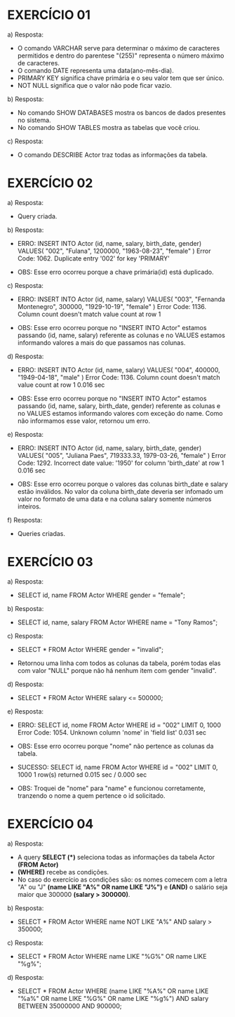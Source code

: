 # EXERCÍCIO 01

a) Resposta: 
- O comando VARCHAR serve para determinar o máximo de caracteres permitidos e dentro do parentese "(255)" representa o número máximo de caracteres.
- O comando DATE representa uma data(ano-mês-dia).
- PRIMARY KEY significa chave primária e o seu valor tem que ser único.
- NOT NULL significa que o valor não pode ficar vazio.


b) Resposta: 
- No comando SHOW DATABASES mostra os bancos de dados presentes no sistema.
- No comando SHOW TABLES mostra as tabelas que você criou.


c) Resposta: 
- O comando DESCRIBE Actor traz todas as informações da tabela.


# EXERCÍCIO 02

a) Resposta: 
 - Query criada.


b) Resposta: 
 - ERRO: INSERT INTO Actor (id, name, salary, birth_date, gender) VALUES(   "002",   "Fulana",   1200000,   "1963-08-23",   "female"   )	Error Code: 1062. Duplicate entry '002' for key 'PRIMARY'
 * OBS: Esse erro ocorreu porque a chave primária(id) está duplicado.


c) Resposta: 
 - ERRO: INSERT INTO Actor (id, name, salary) VALUES(   "003",   "Fernanda Montenegro",   300000,   "1929-10-19",   "female"   )	Error Code: 1136. Column count doesn't match value count at row 1

 * OBS: Esse erro ocorreu porque no "INSERT INTO Actor" estamos passando (id, name, salary) referente as colunas e no VALUES estamos informando valores a mais do que passamos nas colunas. 


d) Resposta: 
   - ERRO: INSERT INTO Actor (id, name, salary) VALUES(   "004",   400000,   "1949-04-18",   "male"   )	Error Code: 1136. Column count doesn't match value count at row 1	0.016 sec

   * OBS: Esse erro ocorreu porque no "INSERT INTO Actor" estamos passando (id, name, salary, birth_date, gender) referente as colunas e no VALUES estamos informando valores com exceção do name. Como não informamos esse valor, retornou um erro.


e) Resposta: 
 - ERRO: INSERT INTO Actor (id, name, salary, birth_date, gender) VALUES(   "005",   "Juliana Paes",   719333.33,   1979-03-26,   "female"   )	Error Code: 1292. Incorrect date value: '1950' for column 'birth_date' at row 1	0.016 sec

 * OBS: Esse erro ocorreu porque o valores das colunas birth_date e salary estão inválidos. No valor da coluna birth_date deveria ser infomado um valor no formato de uma data e na coluna salary somente números inteiros. 


f) Resposta: 
 - Queries criadas.



 # EXERCÍCIO 03


a) Resposta:
  - SELECT id, name 
    FROM Actor 
    WHERE gender = "female";


b) Resposta: 
 - SELECT id, name, salary
   FROM Actor
   WHERE name = "Tony Ramos";


c) Resposta: 
 - SELECT *
   FROM Actor
   WHERE gender = "invalid";

 - Retornou uma linha com todos as colunas da tabela, porém todas elas com valor "NULL" porque não há nenhum item com gender "invalid".


 d) Resposta: 
 - SELECT *
   FROM Actor
   WHERE salary <= 500000;


e) Resposta: 
  - ERRO: SELECT id, nome FROM Actor WHERE id = "002" LIMIT 0, 1000	Error Code: 1054. Unknown column 'nome' in 'field list'	0.031 sec

  * OBS: Esse erro ocorreu porque "nome" não pertence as colunas da tabela.

  - SUCESSO: SELECT id, name FROM Actor WHERE id = "002" LIMIT 0, 1000	1 row(s) returned	0.015 sec / 0.000 sec

  * OBS: Troquei de "nome" para "name" e funcionou corretamente, tranzendo o nome a quem pertence o id solicitado.


# EXERCÍCIO 04


a) Resposta: 
 -  A query  **SELECT (*)** seleciona todas as informações  da tabela Actor **(FROM Actor)** 
 - **(WHERE)** recebe as condições.
 - No caso do exercício as condições são:  os nomes comecem com a letra "A" ou "J" **(name LIKE "A%" OR name LIKE "J%")** e **(AND)** o salário seja maior que 300000 **(salary > 300000)**.


 b) Resposta: 
 - SELECT *
   FROM Actor
   WHERE name NOT LIKE "A%" AND salary > 350000;


c) Resposta: 
 - SELECT *
   FROM Actor
   WHERE name LIKE "%G%" OR name LIKE "%g%";


d) Resposta: 
 - SELECT * 
   FROM Actor 
   WHERE (name LIKE "%A%" OR name LIKE "%a%" OR name LIKE "%G%" OR name LIKE "%g%") 
   AND salary BETWEEN 35000000 AND 900000;

















